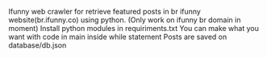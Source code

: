 Ifunny web crawler for retrieve featured posts in br ifunny website(br.ifunny.co) using python. (Only work on ifunny br domain in moment)
Install python modules in requiriments.txt
You can make what you want with code in main inside while statement
Posts are saved on database/db.json
